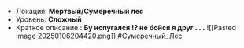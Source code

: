 - Локация: **Мёртвый/Сумеречный лес**
- Уровень: **Сложный**
- Краткое описание : **Бу испугался !? не бойся я друг . . .**
![[Pasted image 20250106204420.png]]
#Сумеречный_Лес 